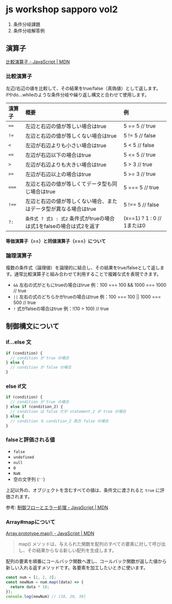 # js workshop sapporo vol2

1. 条件分岐課題
2. 条件分岐解答例

## 演算子

[比較演算子 - JavaScript | MDN](https://developer.mozilla.org/ja/docs/Web/JavaScript/Reference/Operators/Comparison_Operators)

### 比較演算子

左辺/右辺の値を比較して、その結果をtrue/false（真偽値）として返します。  
ifやdo...whileのような条件分岐や繰り返し構文と合わせて使用します。

|演算子|概要|例|
|:----|:-----|:----|
| `==` |左辺と右辺の値が等しい場合はtrue|5 == 5 // true|
| `!=` |左辺と右辺の値が等しくない場合はtrue|5 != 5 // false|
| `<` |左辺が右辺よりも小さい場合はtrue|5 < 5 // false|
| `<=` |左辺が右辺以下の場合はtrue|5 <= 5 // true|
| `>` |左辺が右辺よりも大きい場合はtrue|5 > 3 // true|
| `>=` |左辺が右辺以上の場合はtrue|5 >= 3 // true|
| `===`|左辺と右辺の値が等しくてデータ型も同じ場合はtrue|5 === 5 // true|
| `!==` |左辺と右辺の値が等しくない場合、またはデータ型が異なる場合はtrue|5 !== 5 // false|
| `?:` | `条件式 ? 式1 : 式2` 条件式がtrueの場合は式1をfalseの場合は式2を返す |(x==1) ? 1 : 0 // 1または0|

#### 等価演算子（==）と同値演算子（===）について

### 論理演算子

複数の条件式（論理値）を論理的に結合し、その結果をtrue/falseとして返します。通常比較演算子と組み合わせて利用することで複雑な式を表現できます。

- `&&` 左右の式がともにtrueの場合はtrue 例：100 === 100 && 1000 === 1000 // true
- `||` 左右の式のどちらかがtrueの場合はtrue 例：100 === 100 || 1000 === 500 // true
- `!`  式がfalseの場合はtrue 例：!(10 > 100) // true

## 制御構文について

### if...else 文

```javascript
if (condition) {
  // condition が true の場合
} else {
  // condition が false の場合
}
```

### else if文

```javascript
if (condition) {
  // condition が true の場合
} else if (condition_2) {
  // condition は false だが statement_2 が true の場合
} else {
  // condition も condition_2 両方 false の場合
}
```

### falseと評価される値

- `false`
- `undefined`
- `null`
- `0`
- `NaN`
- 空の文字列 (`''`)

上記以外の、オブジェクトを含むすべての値は、条件文に渡されると `true` に評価されます。

参考: [制御フローとエラー処理 - JavaScript | MDN](https://developer.mozilla.org/ja/docs/Web/JavaScript/Guide/Control_flow_and_error_handling)

### Array#mapについて

[Array.prototype.map() - JavaScript | MDN](https://developer.mozilla.org/ja/docs/Web/JavaScript/Reference/Global_Objects/Array/map)

> map() メソッドは、与えられた関数を配列のすべての要素に対して呼び出し、その結果からなる新しい配列を生成します。

配列の要素を順番にコールバック関数へ渡し、コールバック関数が返した値から新しい入れる返すメソッドです。各要素を加工したいときに使います。

```javascript
const num = [1, 2, 3];
const newNum = num.map((data) => {
  return data * 10;
});
console.log(newNum) // [10, 20, 30]
```
